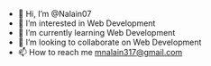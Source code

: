 - 👋 Hi, I’m @Nalain07
- 👀 I’m interested in Web Development
- 🌱 I’m currently learning Web Development
- 💞️ I’m looking to collaborate on Web Development
- 📫 How to reach me mnalain317@gmail.com
  
